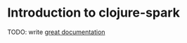 # Introduction to clojure-spark

TODO: write [great documentation](http://jacobian.org/writing/what-to-write/)
